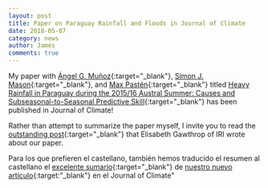```yaml
---
layout: post
title: Paper on Paraguay Rainfall and Floods in Journal of Climate
date: 2018-05-07
category: news
author: James
comments: true
---
```


My paper with [Ángel G. Muñoz](https://iri.columbia.edu/contact/staff-directory/angel-munoz/){:target="_blank"}, [Simon J. Mason](https://iri.columbia.edu/contact/staff-directory/simon-mason/){:target="_blank"}, and [Max Pastén](https://www.researchgate.net/profile/Max_Pasten){:target="_blank"} titled [Heavy Rainfall in Paraguay during the 2015/16 Austral Summer: Causes and Subseasonal-to-Seasonal Predictive Skill](https://journals.ametsoc.org/doi/abs/10.1175/JCLI-D-17-0805.1){:target="_blank"} has been published in Journal of Climate!

Rather than attempt to summarize the paper myself, I invite you to read the [outstanding post](https://iri.columbia.edu/news/new-study-shows-promise-for-subseasonal-forecasts-of-heavy-rain-in-south-america/){:target="_blank"} that Elisabeth Gawthrop of IRI wrote about our paper.

Para los que prefieren el castellano, también hemos traducido el resumen al castellano el [excelente sumario](https://iri.columbia.edu/news/nuevo-estudio-muestra-promesa-en-pronostico-subestacional-de-lluvias-intensas-en-sudamerica/){:target="_blank"} de [nuestro nuevo artículo](https://journals.ametsoc.org/doi/10.1175/JCLI-D-17-0805.1){:target:"_blank"} en el Journal of Climate"